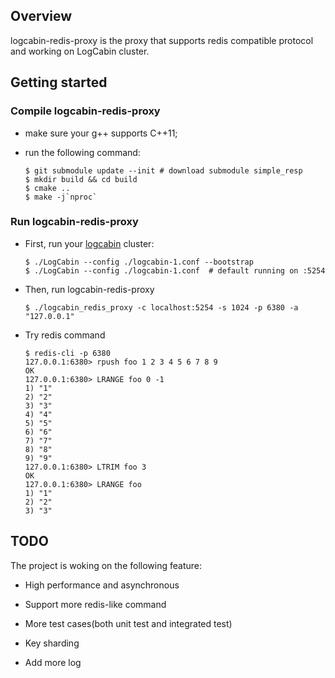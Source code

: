 ## Overview

logcabin-redis-proxy is the proxy that supports redis compatible protocol and working on LogCabin cluster.

## Getting started

### Compile logcabin-redis-proxy

- make sure your g++ supports C++11;

- run the following command:

      $ git submodule update --init # download submodule simple_resp 
      $ mkdir build && cd build
      $ cmake ..
      $ make -j`nproc`
      
### Run logcabin-redis-proxy

- First, run your [logcabin](https://github.com/tigerzhang/logcabin) cluster:

      $ ./LogCabin --config ./logcabin-1.conf --bootstrap
      $ ./LogCabin --config ./logcabin-1.conf  # default running on :5254
      
- Then, run logcabin-redis-proxy

      $ ./logcabin_redis_proxy -c localhost:5254 -s 1024 -p 6380 -a "127.0.0.1"
      
- Try redis command

      $ redis-cli -p 6380
      127.0.0.1:6380> rpush foo 1 2 3 4 5 6 7 8 9
      OK
      127.0.0.1:6380> LRANGE foo 0 -1
      1) "1"
      2) "2"
      3) "3"
      4) "4"
      5) "5"
      6) "6"
      7) "7"
      8) "8"
      9) "9"
      127.0.0.1:6380> LTRIM foo 3
      OK
      127.0.0.1:6380> LRANGE foo
      1) "1"
      2) "2"
      3) "3"
      
## TODO

The project is woking on the following feature:

- High performance and asynchronous

- Support more redis-like command

- More test cases(both unit test and integrated test)

- Key sharding

- Add more log
